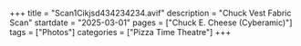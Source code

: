 +++
title = "Scan1Cikjsd434234234.avif"
description = "Chuck Vest Fabric Scan"
startdate = "2025-03-01"
pages = ["Chuck E. Cheese (Cyberamic)"]
tags = ["Photos"]
categories = ["Pizza Time Theatre"]
+++
